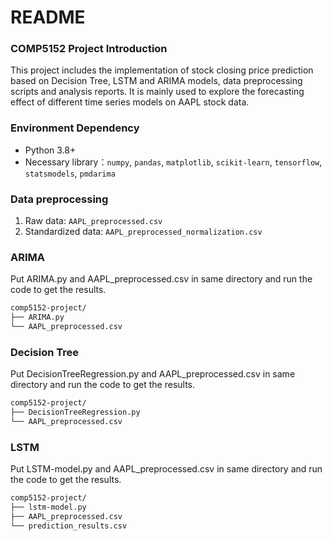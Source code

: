 README
===========================
### COMP5152 Project Introduction
This project includes the implementation of stock closing price prediction based on Decision Tree, LSTM and ARIMA models, data preprocessing scripts and analysis reports. It is mainly used to explore the forecasting effect of different time series models on AAPL stock data.

### Environment Dependency
- Python 3.8+
- Necessary library：`numpy`, `pandas`, `matplotlib`, `scikit-learn`, `tensorflow`, `statsmodels`, `pmdarima`

### Data preprocessing
1. Raw data: `AAPL_preprocessed.csv`
2. Standardized data: `AAPL_preprocessed_normalization.csv`

### ARIMA
Put ARIMA.py and AAPL_preprocessed.csv in same directory and run the code to get the results.
````markdown
comp5152-project/
├── ARIMA.py
└── AAPL_preprocessed.csv
````

### Decision Tree
Put DecisionTreeRegression.py and AAPL_preprocessed.csv in same directory and run the code to get the results.
````markdown
comp5152-project/
├── DecisionTreeRegression.py
└── AAPL_preprocessed.csv
````

### LSTM
Put LSTM-model.py and AAPL_preprocessed.csv in same directory and run the code to get the results.
````markdown
comp5152-project/
├── lstm-model.py
├── AAPL_preprocessed.csv
└── prediction_results.csv
````

